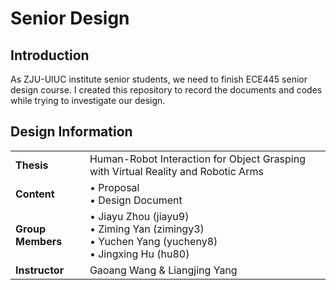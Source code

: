 # Senior Design
## Introduction
As ZJU-UIUC institute senior students, we need to finish ECE445 senior design course. I created this repository to record the documents and codes while trying to investigate our design.
## Design Information
<table>
    <tr>
        <td><b>Thesis<b></td> 
        <td>Human-Robot Interaction for Object Grasping with Virtual Reality and Robotic Arms</td> 
   </tr>
    <tr>
        <td><b>Content<b></td>    
  		 <td>&bull; Proposal<br>&bull; Design Document</td> 
    <tr>
        <td><b>Group Members</td>
        <td>&bull; Jiayu Zhou (jiayu9)<br>&bull; Ziming Yan (zimingy3)<br>&bull; Yuchen Yang (yucheny8)<br>&bull; Jingxing Hu (hu80)
    </tr>
    <tr>
        <td><b>Instructor</td>
        <td>Gaoang Wang & Liangjing Yang</td>
</table>


